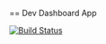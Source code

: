 == Dev Dashboard App

[![Build Status](https://secure.travis-ci.org/prasann/dashboard.png)](http://travis-ci.org/prasann/dashboard)

